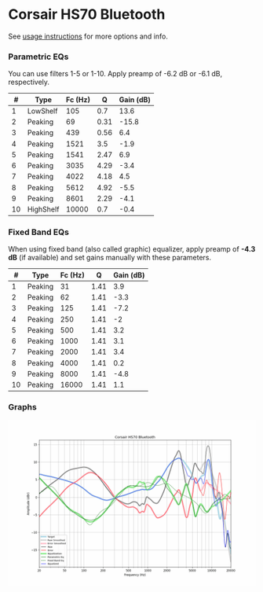 # Corsair HS70 Bluetooth
See [usage instructions](https://github.com/jaakkopasanen/AutoEq#usage) for more options and info.

### Parametric EQs
You can use filters 1-5 or 1-10. Apply preamp of -6.2 dB or -6.1 dB, respectively.

|   # | Type      |   Fc (Hz) |    Q |   Gain (dB) |
|-----|-----------|-----------|------|-------------|
|   1 | LowShelf  |       105 | 0.7  |        13.6 |
|   2 | Peaking   |        69 | 0.31 |       -15.8 |
|   3 | Peaking   |       439 | 0.56 |         6.4 |
|   4 | Peaking   |      1521 | 3.5  |        -1.9 |
|   5 | Peaking   |      1541 | 2.47 |         6.9 |
|   6 | Peaking   |      3035 | 4.29 |        -3.4 |
|   7 | Peaking   |      4022 | 4.18 |         4.5 |
|   8 | Peaking   |      5612 | 4.92 |        -5.5 |
|   9 | Peaking   |      8601 | 2.29 |        -4.1 |
|  10 | HighShelf |     10000 | 0.7  |        -0.4 |

### Fixed Band EQs
When using fixed band (also called graphic) equalizer, apply preamp of **-4.3 dB** (if available) and set gains manually with these parameters.

|   # | Type    |   Fc (Hz) |    Q |   Gain (dB) |
|-----|---------|-----------|------|-------------|
|   1 | Peaking |        31 | 1.41 |         3.9 |
|   2 | Peaking |        62 | 1.41 |        -3.3 |
|   3 | Peaking |       125 | 1.41 |        -7.2 |
|   4 | Peaking |       250 | 1.41 |        -2   |
|   5 | Peaking |       500 | 1.41 |         3.2 |
|   6 | Peaking |      1000 | 1.41 |         3.1 |
|   7 | Peaking |      2000 | 1.41 |         3.4 |
|   8 | Peaking |      4000 | 1.41 |         0.2 |
|   9 | Peaking |      8000 | 1.41 |        -4.8 |
|  10 | Peaking |     16000 | 1.41 |         1.1 |

### Graphs
![](./Corsair%20HS70%20Bluetooth.png)

